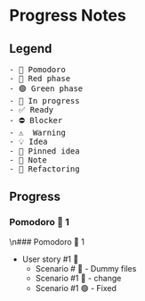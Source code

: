 # Progress Notes

## Legend

<pre>
- 🍅 Pomodoro
- 🔴 Red phase
- 🟢 Green phase
- 🚧 In progress
- ✅ Ready
- ⛔ Blocker
- ⚠  Warning 
- 💡 Idea
- 📌 Pinned idea
- 📝 Note 
- 🔨 Refactoring
</pre>

## Progress

### Pomodoro 🍅 1
\n### Pomodoro 🍅 1
- User story #1 🚧
  - Scenario # 🔴 - Dummy files
  - Scenario #1 🔴 - change
  - Scenario #1 🟢 - Fixed
